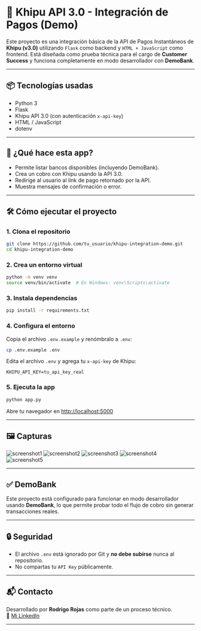 # 💸 Khipu API 3.0 - Integración de Pagos (Demo)

Este proyecto es una integración básica de la API de Pagos Instantáneos de **Khipu (v3.0)** utilizando `Flask` como backend y `HTML + JavaScript` como frontend. Está diseñada como prueba técnica para el cargo de **Customer Success** y funciona completamente en modo desarrollador con **DemoBank**.

---

## 📦 Tecnologías usadas

- Python 3
- Flask
- Khipu API 3.0 (con autenticación `x-api-key`)
- HTML / JavaScript
- dotenv

---

## 🚀 ¿Qué hace esta app?

- Permite listar bancos disponibles (incluyendo DemoBank).
- Crea un cobro con Khipu usando la API 3.0.
- Redirige al usuario al link de pago retornado por la API.
- Muestra mensajes de confirmación o error.

---

## 🛠️ Cómo ejecutar el proyecto

### 1. Clona el repositorio

```bash
git clone https://github.com/tu_usuario/khipu-integration-demo.git
cd khipu-integration-demo
```

### 2. Crea un entorno virtual

```bash
python -m venv venv
source venv/bin/activate  # En Windows: venv\Scripts\activate
```

### 3. Instala dependencias

```bash
pip install -r requirements.txt
```

### 4. Configura el entorno

Copia el archivo `.env.example` y renómbralo a `.env`:

```bash
cp .env.example .env
```

Edita el archivo `.env` y agrega tu `x-api-key` de Khipu:

```
KHIPU_API_KEY=tu_api_key_real
```

### 5. Ejecuta la app

```bash
python app.py
```

Abre tu navegador en [http://localhost:5000](http://localhost:5000)

---

## 🖼️ Capturas

![screenshot1](https://i.imgur.com/dsiCQe5.png)
![screenshot2](https://i.imgur.com/bqQfpAg.png)
![screenshot3](https://i.imgur.com/nVJ5CI3.png)
![screenshot4](https://i.imgur.com/0ZjyEgu.png)
![screenshot5](https://i.imgur.com/3dMdd8r.png)

---

## ✅ DemoBank

Este proyecto está configurado para funcionar en modo desarrollador usando **DemoBank**, lo que permite probar todo el flujo de cobro sin generar transacciones reales.

---

## 🔒 Seguridad

- El archivo `.env` está ignorado por Git y **no debe subirse** nunca al repositorio.
- No compartas tu `API Key` públicamente.

---

## 📬 Contacto

Desarrollado por **Rodrigo Rojas** como parte de un proceso técnico.  
🔗 [Mi LinkedIn](https://www.linkedin.com/in/rodrigorojasanalistaprog/)

---
